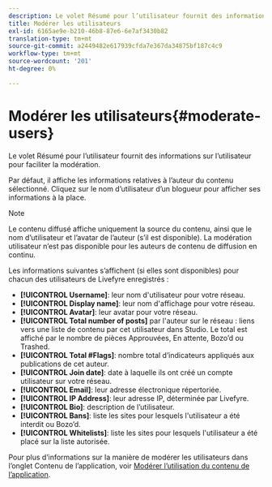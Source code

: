 ```yaml
---
description: Le volet Résumé pour l’utilisateur fournit des informations sur l’utilisateur pour faciliter la modération.
title: Modérer les utilisateurs
exl-id: 6165ae9e-b210-46b8-87e6-6e7af3430b82
translation-type: tm+mt
source-git-commit: a2449482e617939cfda7e367da34875bf187c4c9
workflow-type: tm+mt
source-wordcount: '201'
ht-degree: 0%

---
```


# Modérer les utilisateurs{#moderate-users}

Le volet Résumé pour l’utilisateur fournit des informations sur l’utilisateur pour faciliter la modération.

Par défaut, il affiche les informations relatives à l’auteur du contenu sélectionné. Cliquez sur le nom d’utilisateur d’un blogueur pour afficher ses informations à la place.

>[!NOTE]
>
>Le contenu diffusé affiche uniquement la source du contenu, ainsi que le nom d’utilisateur et l’avatar de l’auteur (s’il est disponible). La modération utilisateur n’est pas disponible pour les auteurs de contenu de diffusion en continu.

Les informations suivantes s’affichent (si elles sont disponibles) pour chacun des utilisateurs de Livefyre enregistrés :

* **[!UICONTROL Username]**: leur nom d&#39;utilisateur pour votre réseau.
* **[!UICONTROL Display name]**: leur nom d&#39;affichage pour votre réseau.
* **[!UICONTROL Avatar]**: leur avatar pour votre réseau.
* **[!UICONTROL Total number of posts]** par l&#39;auteur sur le réseau : liens vers une liste de contenu par cet utilisateur dans Studio. Le total est affiché par le nombre de pièces Approuvées, En attente, Bozo’d ou Trashed.
* **[!UICONTROL Total #Flags]**: nombre total d’indicateurs appliqués aux publications de cet auteur.
* **[!UICONTROL Join date]**: date à laquelle ils ont créé un compte utilisateur sur votre réseau.
* **[!UICONTROL Email]**: leur adresse électronique répertoriée.
* **[!UICONTROL IP Address]**: leur adresse IP, déterminée par Livefyre.
* **[!UICONTROL Bio]**: description de l’utilisateur.
* **[!UICONTROL Bans]**: liste les sites pour lesquels l&#39;utilisateur a été interdit ou Bozo’d.
* **[!UICONTROL Whitelists]**: liste les sites pour lesquels l&#39;utilisateur a été placé sur la liste autorisée.

Pour plus d’informations sur la manière de modérer les utilisateurs dans l’onglet Contenu de l’application, voir [Modérer l’utilisation du contenu de l’application](/help/using/c-features-livefyre/c-about-moderation/c-moderate-content-using-app-content.md#c_moderate_content_using_app_content).
